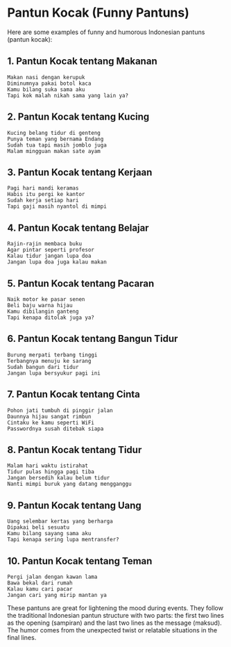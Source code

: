 # Pantun Kocak (Funny Pantuns)

Here are some examples of funny and humorous Indonesian pantuns (pantun kocak):

## 1. Pantun Kocak tentang Makanan
```
Makan nasi dengan kerupuk
Diminumnya pakai botol kaca
Kamu bilang suka sama aku
Tapi kok malah nikah sama yang lain ya?
```

## 2. Pantun Kocak tentang Kucing
```
Kucing belang tidur di genteng
Punya teman yang bernama Endang
Sudah tua tapi masih jomblo juga
Malam mingguan makan sate ayam
```

## 3. Pantun Kocak tentang Kerjaan
```
Pagi hari mandi keramas
Habis itu pergi ke kantor
Sudah kerja setiap hari
Tapi gaji masih nyantol di mimpi
```

## 4. Pantun Kocak tentang Belajar
```
Rajin-rajin membaca buku
Agar pintar seperti profesor
Kalau tidur jangan lupa doa
Jangan lupa doa juga kalau makan
```

## 5. Pantun Kocak tentang Pacaran
```
Naik motor ke pasar senen
Beli baju warna hijau
Kamu dibilangin ganteng
Tapi kenapa ditolak juga ya?
```

## 6. Pantun Kocak tentang Bangun Tidur
```
Burung merpati terbang tinggi
Terbangnya menuju ke sarang
Sudah bangun dari tidur
Jangan lupa bersyukur pagi ini
```

## 7. Pantun Kocak tentang Cinta
```
Pohon jati tumbuh di pinggir jalan
Daunnya hijau sangat rimbun
Cintaku ke kamu seperti WiFi
Passwordnya susah ditebak siapa
```

## 8. Pantun Kocak tentang Tidur
```
Malam hari waktu istirahat
Tidur pulas hingga pagi tiba
Jangan bersedih kalau belum tidur
Nanti mimpi buruk yang datang mengganggu
```

## 9. Pantun Kocak tentang Uang
```
Uang selembar kertas yang berharga
Dipakai beli sesuatu
Kamu bilang sayang sama aku
Tapi kenapa sering lupa mentransfer?
```

## 10. Pantun Kocak tentang Teman
```
Pergi jalan dengan kawan lama
Bawa bekal dari rumah
Kalau kamu cari pacar
Jangan cari yang mirip mantan ya
```

These pantuns are great for lightening the mood during events. They follow the traditional Indonesian pantun structure with two parts: the first two lines as the opening (sampiran) and the last two lines as the message (maksud). The humor comes from the unexpected twist or relatable situations in the final lines.